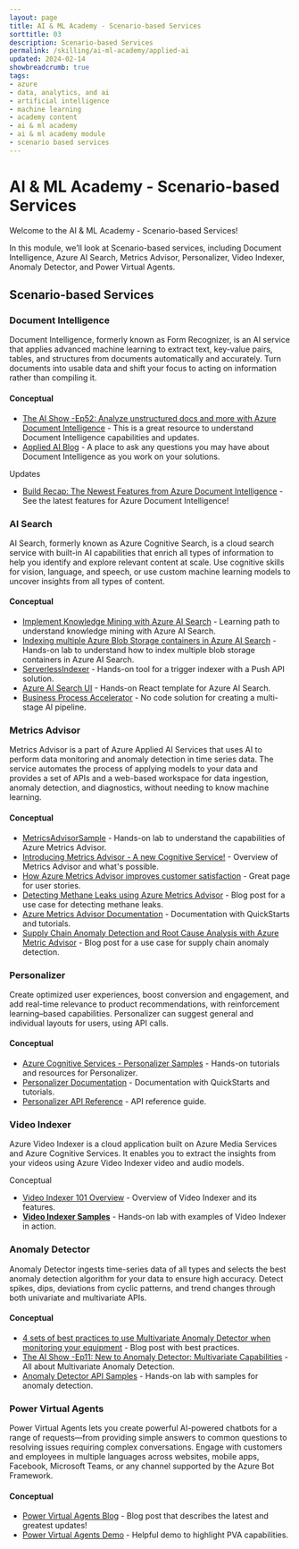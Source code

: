 ```yaml
---
layout: page
title: AI & ML Academy - Scenario-based Services
sorttitle: 03
description: Scenario-based Services
permalink: /skilling/ai-ml-academy/applied-ai
updated: 2024-02-14
showbreadcrumb: true
tags: 
- azure
- data, analytics, and ai
- artificial intelligence
- machine learning
- academy content
- ai & ml academy
- ai & ml academy module
- scenario based services 
---
```


# AI & ML Academy - Scenario-based Services 

Welcome to the AI & ML Academy - Scenario-based Services!

In this module, we’ll look at Scenario-based services, including Document Intelligence, Azure AI Search, Metrics Advisor, Personalizer, Video Indexer, Anomaly Detector, and Power Virtual Agents.

## Scenario-based Services 

### Document Intelligence

Document Intelligence, formerly known as Form Recognizer, is an AI service that applies advanced machine learning to extract text, key-value pairs, tables, and structures from documents automatically and accurately. Turn documents into usable data and shift your focus to acting on information rather than compiling it.

#### Conceptual

* [The AI Show -Ep52: Analyze unstructured docs and more with Azure Document Intelligence](https://www.youtube.com/watch?v=86cZgYJdRGc) - This is a great resource to understand Document Intelligence capabilities and updates.
* [Applied AI Blog](https://techcommunity.microsoft.com/t5/ai-applied-ai-blog/bg-p/AppliedAIBlog/label-name/Form%20Recognizer) - A place to ask any questions you may have about Document Intelligence as you work on your solutions.

Updates 

* [Build Recap: The Newest Features from Azure Document Intelligence](https://www.youtube.com/watch?v=o1dEJMoFeus) - See the latest features for Azure Document Intelligence!


### AI Search 

AI Search, formerly known as Azure Cognitive Search, is a cloud search service with built-in AI capabilities that enrich all types of information to help you identify and explore relevant content at scale. Use cognitive skills for vision, language, and speech, or use custom machine learning models to uncover insights from all types of content.

#### Conceptual

* [Implement Knowledge Mining with Azure AI Search](https://docs.microsoft.com/en-us/learn/paths/implement-knowledge-mining-azure-cognitive-search/) - Learning path to understand knowledge mining with Azure AI Search.
* [Indexing multiple Azure Blob Storage containers in Azure AI Search](https://github.com/ruoccofabrizio/azure-cognitive-search-multiple-containers-indexer) - Hands-on lab to understand how to index multiple blob storage containers in Azure AI Search.
* [ServerlessIndexer](https://github.com/aditmer/Event-Driven-Indexing-For-Cognitive-Search) - Hands-on tool for a trigger indexer with a Push API solution.
* [Azure AI Search UI](https://github.com/dereklegenzoff/azure-search-react-template) - Hands-on React template for Azure AI Search.
* [Business Process Accelerator](https://github.com/Azure/business-process-automation) - No code solution for creating a multi-stage AI pipeline.


### Metrics Advisor

Metrics Advisor is a part of Azure Applied AI Services that uses AI to perform data monitoring and anomaly detection in time series data. The service automates the process of applying models to your data and provides a set of APIs and a web-based workspace for data ingestion, anomaly detection, and diagnostics, without needing to know machine learning.

#### Conceptual

* [MetricsAdvisorSample](https://github.com/Azure-Samples/MetricsAdvisor) - Hands-on lab to understand the capabilities of Azure Metrics Advisor.
* [Introducing Metrics Advisor - A new Cognitive Service!](https://techcommunity.microsoft.com/t5/ai-cognitive-services-blog/introducing-metrics-advisor-a-new-cognitive-service/ba-p/1668025) - Overview of Metrics Advisor and what's possible.
* [How Azure Metrics Advisor improves customer satisfaction](https://techcommunity.microsoft.com/t5/ai-cognitive-services-blog/customer-support-how-azure-metrics-advisor-can-help-improve/ba-p/3038907) - Great page for user stories.
* [Detecting Methane Leaks using Azure Metrics Advisor](https://techcommunity.microsoft.com/t5/ai-cognitive-services-blog/detecting-methane-leaks-using-azure-metrics-advisor/ba-p/3254005) - Blog post for a use case for detecting methane leaks.
* [Azure Metrics Advisor Documentation](https://docs.microsoft.com/en-us/azure/applied-ai-services/metrics-advisor/) - Documentation with QuickStarts and tutorials.
* [Supply Chain Anomaly Detection and Root Cause Analysis with Azure Metric Advisor](https://techcommunity.microsoft.com/t5/ai-cognitive-services-blog/supply-chain-anomaly-detection-and-root-cause-analysis-with/ba-p/2871920) - Blog post for a use case for supply chain anomaly detection.


### Personalizer

Create optimized user experiences, boost conversion and engagement, and add real-time relevance to product recommendations, with reinforcement learning–based capabilities. Personalizer can suggest general and individual layouts for users, using API calls.

#### Conceptual 

* [Azure Cognitive Services - Personalizer Samples](https://github.com/Azure-Samples/cognitive-services-personalizer-samples) - Hands-on tutorials and resources for Personalizer.
* [Personalizer Documentation](https://docs.microsoft.com/en-us/azure/cognitive-services/personalizer/) - Documentation with QuickStarts and tutorials.
* [Personalizer API Reference](https://westus2.dev.cognitive.microsoft.com/docs/services/personalizer-api/operations/Rank) - API reference guide.


### Video Indexer

Azure Video Indexer is a cloud application built on Azure Media Services and Azure Cognitive Services. It enables you to extract the insights from your videos using Azure Video Indexer video and audio models.

Conceptual

* [Video Indexer 101 Overview](https://microsofteur.sharepoint.com/:p:/r/teams/VideoIndexer-Fieldenablement/_layouts/15/Doc.aspx?sourcedoc=%7B75F0BD14-23E3-4BFF-A3F4-2D87AF41C682%7D&file=Video%20Indexer%20101%20overview.pptx&action=edit&mobileredirect=true&share=IQEUvfB14yP_S6P0LYevQcaCAdJcxUBz7nH4mrKVCl4z-rQ&cid=caff4f28-2e35-458a-8d42-e5c1a4bcdb7a) - Overview of Video Indexer and its features.
* **[Video Indexer Samples](https://github.com/Azure-Samples/media-services-video-indexer)** - Hands-on lab with examples of Video Indexer in action.


### Anomaly Detector 

Anomaly Detector ingests time-series data of all types and selects the best anomaly detection algorithm for your data to ensure high accuracy. Detect spikes, dips, deviations from cyclic patterns, and trend changes through both univariate and multivariate APIs.

#### Conceptual

* [4 sets of best practices to use Multivariate Anomaly Detector when monitoring your equipment](https://techcommunity.microsoft.com/t5/ai-cognitive-services-blog/4-sets-of-best-practices-to-use-multivariate-anomaly-detector/ba-p/3490848) - Blog post with best practices.
* [The AI Show -Ep11: New to Anomaly Detector: Multivariate Capabilities](https://www.youtube.com/watch?v=FwuI02edclQ) - All about Multivariate Anomaly Detection.
* [Anomaly Detector API Samples](https://github.com/Azure-Samples/AnomalyDetector) - Hands-on lab with samples for anomaly detection.


### Power Virtual Agents 

Power Virtual Agents lets you create powerful AI-powered chatbots for a range of requests—from providing simple answers to common questions to resolving issues requiring complex conversations. Engage with customers and employees in multiple languages across websites, mobile apps, Facebook, Microsoft Teams, or any channel supported by the Azure Bot Framework.

#### Conceptual

* [Power Virtual Agents Blog](https://powervirtualagents.microsoft.com/en-us/blog/) - Blog post that describes the latest and greatest updates!
* [Power Virtual Agents Demo](https://powervirtualagents.microsoft.com/en-us/demo/) - Helpful demo to highlight PVA capabilities.